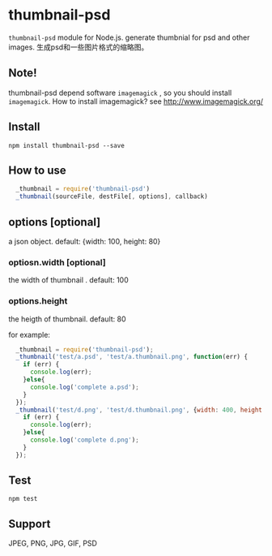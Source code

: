 thumbnail-psd
================
```thumbnail-psd``` module for Node.js. generate thumbnial for psd and other images.
生成psd和一些图片格式的缩略图。

## Note!
thumbnail-psd depend software ```imagemagick``` , so you should install ```imagemagick```.
How to install imagemagick? see http://www.imagemagick.org/

## Install
```shell
npm install thumbnail-psd --save
```

## How to use

```js
  _thumbnail = require('thumbnail-psd')
  _thumbnail(sourceFile, destFile[, options], callback)
```

## options [optional]
  a json object. default: {width: 100, height: 80}

### optiosn.width [optional]
  the width of thumbnail . default: 100

### options.height
  the heigth of thumbnail. default: 80
  
  
for example:

```js
  _thumbnail = require('thumbnail-psd');
  _thumbnail('test/a.psd', 'test/a.thumbnail.png', function(err) {
    if (err) {
      console.log(err);
    }else{
      console.log('complete a.psd');
    }
  });
  _thumbnail('test/d.png', 'test/d.thumbnail.png', {width: 400, height: 300}, function(err) {
    if (err) {
      console.log(err);
    }else{
      console.log('complete d.png');
    }
  });
```

## Test

```shell
npm test
```

## Support
JPEG, PNG, JPG, GIF, PSD
